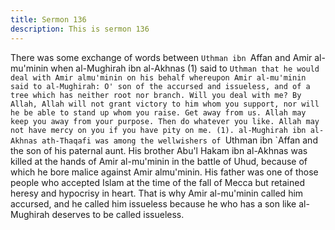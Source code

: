 ```yaml
---
title: Sermon 136
description: This is sermon 136
---
```


There was some exchange of words between `Uthman ibn `Affan and Amir al-mu'minin
when al-Mughirah ibn al-Akhnas (1) said to `Uthman that he would deal with Amir almu'minin
on his behalf whereupon Amir al-mu'minin said to al-Mughirah:
O' son of the accursed and issueless, and of a tree which has neither root nor branch. Will you
deal with me? By Allah, Allah will not grant victory to him whom you support, nor will he be
able to stand up whom you raise.
Get away from us. Allah may keep you away from your purpose. Then do whatever you like.
Allah may not have mercy on you if you have pity on me.
(1). al-Mughirah ibn al-Akhnas ath-Thaqafi was among the wellwishers of `Uthman ibn `Affan
and the son of his paternal aunt. His brother Abu'l Hakam ibn al-Akhnas was killed at the hands
of Amir al-mu'minin in the battle of Uhud, because of which he bore malice against Amir almu'minin.
His father was one of those people who accepted Islam at the time of the fall of
Mecca but retained heresy and hypocrisy in heart.
That is why Amir al-mu'minin called him accursed, and he called him issueless because he who
has a son like al-Mughirah deserves to be called issueless.